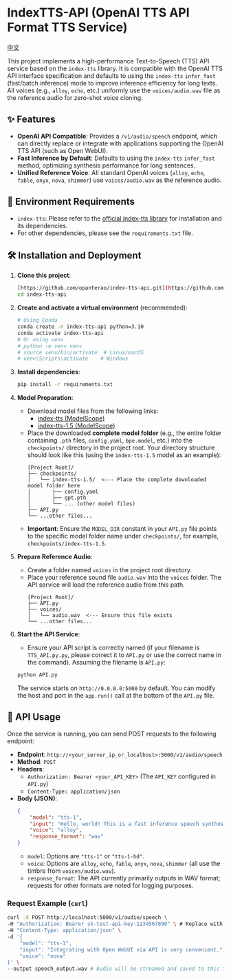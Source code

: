 # IndexTTS-API (OpenAI TTS API Format TTS Service)

[中文](https://github.com/opanterao/index-tts-api/blob/main/README(cn-zh).md)

This project implements a high-performance Text-to-Speech (TTS) API service based on the `index-tts` library. It is compatible with the OpenAI TTS API interface specification and defaults to using the `index-tts` `infer_fast` (fast/batch inference) mode to improve inference efficiency for long texts. All voices (e.g., `alloy`, `echo`, etc.) uniformly use the `voices/audio.wav` file as the reference audio for zero-shot voice cloning.

## ✨ Features

* **OpenAI API Compatible**: Provides a `/v1/audio/speech` endpoint, which can directly replace or integrate with applications supporting the OpenAI TTS API (such as Open WebUI).
* **Fast Inference by Default**: Defaults to using the `index-tts` `infer_fast` method, optimizing synthesis performance for long sentences.
* **Unified Reference Voice**: All standard OpenAI voices (`alloy`, `echo`, `fable`, `onyx`, `nova`, `shimmer`) use `voices/audio.wav` as the reference audio.

## 🚀 Environment Requirements

* `index-tts`: Please refer to the [official index-tts library](https://github.com/index-tts/index-tts) for installation and its dependencies.
* For other dependencies, please see the `requirements.txt` file.

## 🛠️ Installation and Deployment

1.  **Clone this project**:
    ```bash
    [https://github.com/opanterao/index-tts-api.git](https://github.com/opanterao/index-tts-api.git)
    cd index-tts-api
    ```

2.  **Create and activate a virtual environment** (recommended):
    ```bash
    # Using Conda
    conda create -n index-tts-api python=3.10
    conda activate index-tts-api
    # Or using venv
    # python -m venv venv
    # source venv/bin/activate  # Linux/macOS
    # venv\Scripts\activate    # Windows
    ```

3.  **Install dependencies**:
    ```bash
    pip install -r requirements.txt
    ```

4.  **Model Preparation**:
    * Download model files from the following links:
        * [index-tts (ModelScope)](https://modelscope.cn/models/IndexTeam/Index-TTS)
        * [index-tts-1.5 (ModelScope)](https://modelscope.cn/models/IndexTeam/IndexTTS-1.5)
    * Place the downloaded **complete model folder** (e.g., the entire folder containing `.pth` files, `config.yaml`, `bpe.model`, etc.) into the `checkpoints/` directory in the project root.
        Your directory structure should look like this (using the `index-tts-1.5` model as an example):
        ```
        [Project Root]/
        ├── checkpoints/
        │   └── index-tts-1.5/  <--- Place the complete downloaded model folder here
        │       ├── config.yaml
        │       ├── gpt.pth
        │       └── ... (other model files)
        ├── API.py
        └── ...other files...
        ```
    * **Important**: Ensure the `MODEL_DIR` constant in your `API.py` file points to the specific model folder name under `checkpoints/`, for example, `checkpoints/index-tts-1.5`.

5.  **Prepare Reference Audio**:
    * Create a folder named `voices` in the project root directory.
    * Place your reference sound file `audio.wav` into the `voices` folder. The API service will load the reference audio from this path.
        ```
        [Project Root]/
        ├── API.py
        ├── voices/
        │   └── audio.wav  <--- Ensure this file exists
        └── ...other files...
        ```

6.  **Start the API Service**:
    * Ensure your API script is correctly named (if your filename is `TTS_API.py.py`, please correct it to `API.py` or use the correct name in the command). Assuming the filename is `API.py`:
    ```bash
    python API.py
    ```
    The service starts on `http://0.0.0.0:5000` by default. You can modify the host and port in the `app.run()` call at the bottom of the `API.py` file.

## 📡 API Usage

Once the service is running, you can send POST requests to the following endpoint:

* **Endpoint**: `http://<your_server_ip_or_localhost>:5000/v1/audio/speech`
* **Method**: `POST`
* **Headers**:
    * `Authorization: Bearer <your_API_KEY>` (The `API_KEY` configured in `API.py`)
    * `Content-Type: application/json`
* **Body (JSON)**:
    ```json
    {
        "model": "tts-1",
        "input": "Hello, world! This is a fast inference speech synthesis service provided by IndexTTS.",
        "voice": "alloy",
        "response_format": "wav"
    }
    ```
    * `model`: Options are `"tts-1"` or `"tts-1-hd"`.
    * `voice`: Options are `alloy`, `echo`, `fable`, `onyx`, `nova`, `shimmer` (all use the timbre from `voices/audio.wav`).
    * `response_format`: The API currently primarily outputs in WAV format; requests for other formats are noted for logging purposes.

### Request Example (`curl`)

```bash
curl -X POST http://localhost:5000/v1/audio/speech \
-H "Authorization: Bearer sk-test-api-key-1234567890" \ # Replace with your API Key
-H "Content-Type: application/json" \
-d '{
    "model": "tts-1",
    "input": "Integrating with Open WebUI via API is very convenient.",
    "voice": "nova"
}' \
--output speech_output.wav # Audio will be streamed and saved to this file
